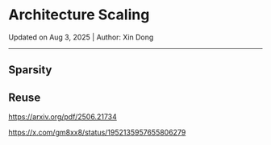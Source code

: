 # Architecture Scaling
Updated on Aug 3, 2025 | Author: Xin Dong

--- 
## Sparsity 



## Reuse

https://arxiv.org/pdf/2506.21734

https://x.com/gm8xx8/status/1952135957655806279

